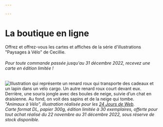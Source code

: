 ```yaml
---

---
```

# La boutique en ligne

Offrez et offrez-vous les cartes et affiches de la série d'illustrations "Paysages à Vélo" de Cecillie.

###### Pour toute commande passée jusqu'au 31 décembre 2022, recevez une carte en édition limitée !

![Illustration qui représente un renard roux qui transporte des cadeaux et un lapin dans un vélo cargo.  Un autre renard roux court devant eux. Derrière, une souris jongle avec des boules de neige, suivie d’un chat en draisienne. Au fond, on voit des sapins et de la neige qui tombe.](/images/animaux-velo.jpg)  
_"Animaux à Vélo", illustration réalisée pour les_ [_24 Jours de Web_](https://www.24joursdeweb.fr/ "24 Jours de Web")_.   
Carte format DL, papier 300g, édition limitée à 30 exemplaires, offerte pour tout achat réalisé du 22 novembre au 31 décembre 2022, sous réserve de stock disponible._